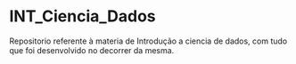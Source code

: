 # INT_Ciencia_Dados
Repositorio referente à materia de Introdução a ciencia de dados, com tudo que foi desenvolvido no decorrer da mesma.

